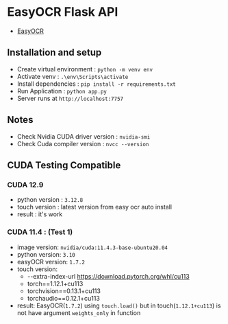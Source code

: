# EasyOCR Flask API
- [EasyOCR]("https://github.com/JaidedAI/EasyOCR")

## Installation and setup
- Create virtual environment : `python -m venv env`
- Activate venv : `.\env\Scripts\activate`
- Install dependencies : `pip install -r requirements.txt`
- Run Application : `python app.py`
- Server runs at `http://localhost:7757`

## Notes 
- Check Nvidia CUDA driver version : `nvidia-smi`
- Check Cuda compiler version : `nvcc --version`

## CUDA Testing Compatible

### CUDA 12.9
- python version : `3.12.8`
- touch version : latest version from easy ocr auto install
- result : it's work

### CUDA 11.4 : (Test 1)
- image version: `nvidia/cuda:11.4.3-base-ubuntu20.04`
- python version: `3.10`
- easyOCR version: `1.7.2`
- touch version:
    - --extra-index-url https://download.pytorch.org/whl/cu113
    - torch==1.12.1+cu113
    - torchvision==0.13.1+cu113
    - torchaudio==0.12.1+cu113
- result: EasyOCR(`1.7.2`) using `touch.load()` but in touch(`1.12.1+cu113`) is not have argument `weights_only` in function 

